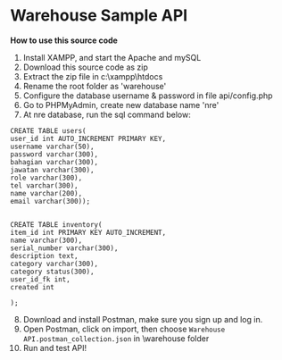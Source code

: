  
# Warehouse Sample API

**How to use this source code**

1. Install XAMPP, and start the Apache and mySQL 
2. Download this source code as zip
3. Extract the zip file in c:\xampp\htdocs
4. Rename the root folder as 'warehouse'
5. Configure the database username & password in file api/config.php
6. Go to PHPMyAdmin, create new database name 'nre'
7. At nre database, run the sql command below: 

```
CREATE TABLE users(
user_id int AUTO_INCREMENT PRIMARY KEY,
username varchar(50),
password varchar(300), 
bahagian varchar(300), 
jawatan varchar(300), 
role varchar(300), 
tel varchar(300), 
name varchar(200), 
email varchar(300)); 


CREATE TABLE inventory(
item_id int PRIMARY KEY AUTO_INCREMENT, 
name varchar(300),
serial_number varchar(300),
description text,
category varchar(300),
category status(300),
user_id_fk int,
created int

); 
```
8. Download and install Postman, make sure you sign up and log in.
9. Open Postman, click on import, then choose ```Warehouse API.postman_collection.json``` in \warehouse folder
10. Run and test API!
